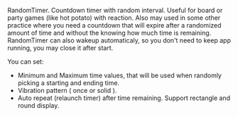 RandomTimer. 
Countdown timer with random interval.
Useful for board or party games (like hot potato) with reaction. Also may used in some other practice where you need a countdown that will expire after a randomized amount of time and without the knowing how much time is remaining.
RandomTimer can also wakeup automaticaly, so you don't need to keep app running, you may close it after start.

You can set:
- Minimum and Maximum time values, that will be used when randomly picking a starting and ending time.
- Vibration pattern ( once or solid ).
- Auto repeat (relaunch timer) after time remaining.
Support rectangle and round display.

